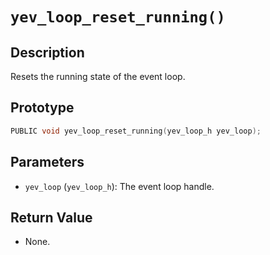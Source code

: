 # `yev_loop_reset_running()`

## Description
Resets the running state of the event loop.

## Prototype
```c
PUBLIC void yev_loop_reset_running(yev_loop_h yev_loop);
```

## Parameters
- `yev_loop` (`yev_loop_h`): The event loop handle.

## Return Value
- None.
